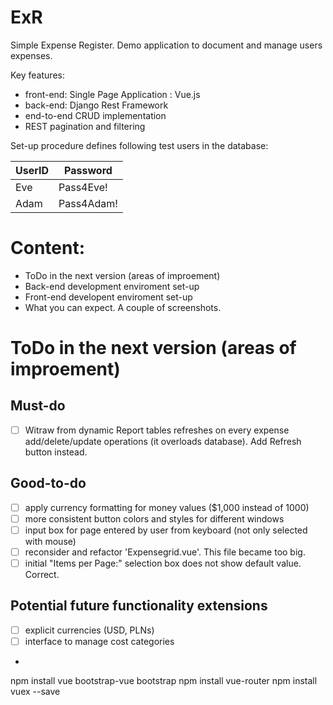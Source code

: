 # ExR

Simple Expense Register.
Demo application to document and manage users expenses.

Key features:
* front-end: Single Page Application : Vue.js
* back-end: Django Rest Framework
* end-to-end CRUD implementation
* REST pagination and filtering

Set-up procedure defines following test users in the database:

UserID | Password
------------ | -------------
Eve | Pass4Eve!
Adam | Pass4Adam!

# Content:

* ToDo in the next version (areas of improement)
* Back-end development enviroment set-up
* Front-end developent enviroment set-up
* What you can expect. A couple of screenshots.
  
# ToDo in the next version (areas of improement)
## Must-do
- [ ] Witraw from dynamic Report tables refreshes on every expense add/delete/update operations (it overloads database). Add Refresh button instead.
## Good-to-do
- [ ] apply currency formatting for money values ($1,000 instead of 1000)
- [ ] more consistent button colors and styles for different windows
- [ ] input box for page entered by user from keyboard (not only selected with mouse)
- [ ] reconsider and refactor 'Expensegrid.vue'. This file became too big.
- [ ] initial "Items per Page:" selection box does not show default value. Correct.
## Potential future functionality extensions
- [ ] explicit currencies (USD, PLNs)
- [ ] interface to manage cost categories
- 

npm install vue bootstrap-vue bootstrap
npm install vue-router
npm install vuex --save